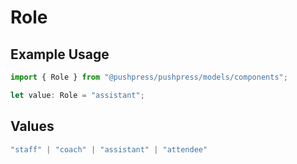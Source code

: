 # Role

## Example Usage

```typescript
import { Role } from "@pushpress/pushpress/models/components";

let value: Role = "assistant";
```

## Values

```typescript
"staff" | "coach" | "assistant" | "attendee"
```
